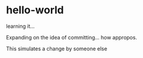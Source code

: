 # hello-world
learning it...

Expanding on the idea of committing... how appropos.

This simulates a change by someone else
